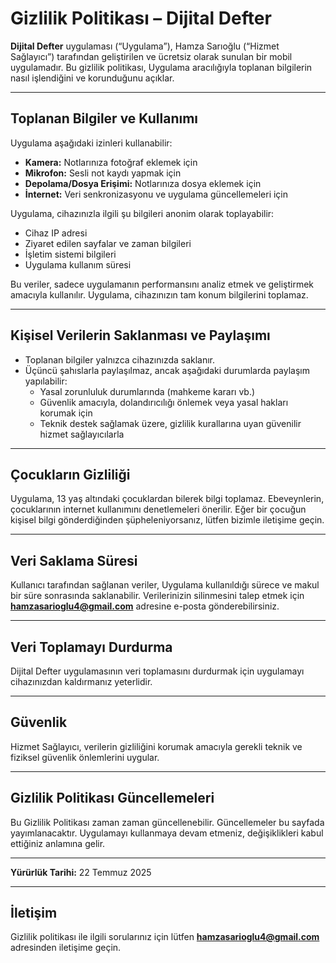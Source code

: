# Gizlilik Politikası – Dijital Defter

**Dijital Defter** uygulaması (“Uygulama”), Hamza Sarıoğlu (“Hizmet Sağlayıcı”) tarafından geliştirilen ve ücretsiz olarak sunulan bir mobil uygulamadır. Bu gizlilik politikası, Uygulama aracılığıyla toplanan bilgilerin nasıl işlendiğini ve korunduğunu açıklar.

---

## Toplanan Bilgiler ve Kullanımı

Uygulama aşağıdaki izinleri kullanabilir:

- **Kamera:** Notlarınıza fotoğraf eklemek için  
- **Mikrofon:** Sesli not kaydı yapmak için  
- **Depolama/Dosya Erişimi:** Notlarınıza dosya eklemek için  
- **İnternet:** Veri senkronizasyonu ve uygulama güncellemeleri için  

Uygulama, cihazınızla ilgili şu bilgileri anonim olarak toplayabilir:

- Cihaz IP adresi  
- Ziyaret edilen sayfalar ve zaman bilgileri  
- İşletim sistemi bilgileri  
- Uygulama kullanım süresi  

Bu veriler, sadece uygulamanın performansını analiz etmek ve geliştirmek amacıyla kullanılır. Uygulama, cihazınızın tam konum bilgilerini toplamaz.

---

## Kişisel Verilerin Saklanması ve Paylaşımı

- Toplanan bilgiler yalnızca cihazınızda saklanır.  
- Üçüncü şahıslarla paylaşılmaz, ancak aşağıdaki durumlarda paylaşım yapılabilir:  
  - Yasal zorunluluk durumlarında (mahkeme kararı vb.)  
  - Güvenlik amacıyla, dolandırıcılığı önlemek veya yasal hakları korumak için  
  - Teknik destek sağlamak üzere, gizlilik kurallarına uyan güvenilir hizmet sağlayıcılarla  

---

## Çocukların Gizliliği

Uygulama, 13 yaş altındaki çocuklardan bilerek bilgi toplamaz. Ebeveynlerin, çocuklarının internet kullanımını denetlemeleri önerilir. Eğer bir çocuğun kişisel bilgi gönderdiğinden şüpheleniyorsanız, lütfen bizimle iletişime geçin.

---

## Veri Saklama Süresi

Kullanıcı tarafından sağlanan veriler, Uygulama kullanıldığı sürece ve makul bir süre sonrasında saklanabilir. Verilerinizin silinmesini talep etmek için **hamzasarioglu4@gmail.com** adresine e-posta gönderebilirsiniz.

---

## Veri Toplamayı Durdurma

Dijital Defter uygulamasının veri toplamasını durdurmak için uygulamayı cihazınızdan kaldırmanız yeterlidir.

---

## Güvenlik

Hizmet Sağlayıcı, verilerin gizliliğini korumak amacıyla gerekli teknik ve fiziksel güvenlik önlemlerini uygular.

---

## Gizlilik Politikası Güncellemeleri

Bu Gizlilik Politikası zaman zaman güncellenebilir. Güncellemeler bu sayfada yayımlanacaktır. Uygulamayı kullanmaya devam etmeniz, değişiklikleri kabul ettiğiniz anlamına gelir.

---

**Yürürlük Tarihi:** 22 Temmuz 2025

---

## İletişim

Gizlilik politikası ile ilgili sorularınız için lütfen **hamzasarioglu4@gmail.com** adresinden iletişime geçin. 